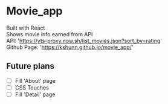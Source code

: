 # Movie_app
Built with React
<br>Shows movie info earned from API
<br>API: 'https://yts-proxy.now.sh/list_movies.json?sort_by=rating'
<br>Github Page: 'https://kshunn.github.io/movie_app/'

## Future plans
- [ ] Fill 'About' page
- [ ] CSS Touches
- [ ] Fill 'Detail' page
